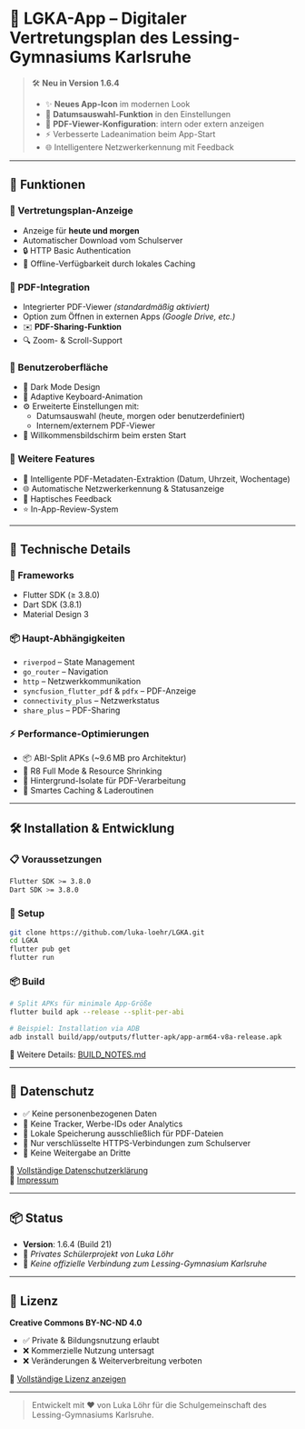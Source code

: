 # 📱 LGKA-App – Digitaler Vertretungsplan des Lessing-Gymnasiums Karlsruhe

> 🛠️ **Neu in Version 1.6.4**
> 
> - ✨ **Neues App-Icon** im modernen Look
> - 📅 **Datumsauswahl-Funktion** in den Einstellungen
> - 📄 **PDF-Viewer-Konfiguration**: intern oder extern anzeigen
> - ⚡ Verbesserte Ladeanimation beim App-Start
> - 🌐 Intelligentere Netzwerkerkennung mit Feedback

---

## 🧩 Funktionen

### 📆 Vertretungsplan-Anzeige
- Anzeige für **heute und morgen**
- Automatischer Download vom Schulserver
- 🔒 HTTP Basic Authentication
- 📂 Offline-Verfügbarkeit durch lokales Caching

### 📄 PDF-Integration
- Integrierter PDF-Viewer *(standardmäßig aktiviert)*
- Option zum Öffnen in externen Apps *(Google Drive, etc.)*
- ✉️ **PDF-Sharing-Funktion**
- 🔍 Zoom- & Scroll-Support

### 🎨 Benutzeroberfläche
- 🌙 Dark Mode Design
- 🎹 Adaptive Keyboard-Animation
- ⚙️ Erweiterte Einstellungen mit:
  - Datumsauswahl (heute, morgen oder benutzerdefiniert)
  - Internem/externem PDF-Viewer
- 👋 Willkommensbildschirm beim ersten Start

### 🚀 Weitere Features
- 🧠 Intelligente PDF-Metadaten-Extraktion (Datum, Uhrzeit, Wochentage)
- 🌐 Automatische Netzwerkerkennung & Statusanzeige
- 📳 Haptisches Feedback
- ⭐ In-App-Review-System

---

## 🔧 Technische Details

### 🧱 Frameworks
- Flutter SDK (≥ 3.8.0)
- Dart SDK (3.8.1)
- Material Design 3

### 📦 Haupt-Abhängigkeiten
- `riverpod` – State Management
- `go_router` – Navigation
- `http` – Netzwerkkommunikation
- `syncfusion_flutter_pdf` & `pdfx` – PDF-Anzeige
- `connectivity_plus` – Netzwerkstatus
- `share_plus` – PDF-Sharing

### ⚡ Performance-Optimierungen
- 📦 ABI-Split APKs (~9.6 MB pro Architektur)
- 🧹 R8 Full Mode & Resource Shrinking
- 🧵 Hintergrund-Isolate für PDF-Verarbeitung
- 🧠 Smartes Caching & Laderoutinen

---

## 🛠️ Installation & Entwicklung

### 📋 Voraussetzungen
```bash
Flutter SDK >= 3.8.0
Dart SDK >= 3.8.0
```

### 🚀 Setup
```bash
git clone https://github.com/luka-loehr/LGKA.git
cd LGKA
flutter pub get
flutter run
```

### 📦 Build
```bash
# Split APKs für minimale App-Größe
flutter build apk --release --split-per-abi

# Beispiel: Installation via ADB
adb install build/app/outputs/flutter-apk/app-arm64-v8a-release.apk
```

📄 Weitere Details: [BUILD_NOTES.md](BUILD_NOTES.md)

---

## 🔐 Datenschutz

- ✅ Keine personenbezogenen Daten
- 🚫 Keine Tracker, Werbe-IDs oder Analytics
- 💾 Lokale Speicherung ausschließlich für PDF-Dateien
- 🔐 Nur verschlüsselte HTTPS-Verbindungen zum Schulserver
- 👥 Keine Weitergabe an Dritte

📄 [Vollständige Datenschutzerklärung](https://luka-loehr.github.io/LGKA/privacy.html)  
📄 [Impressum](https://luka-loehr.github.io/LGKA/impressum.html)

---

## 📦 Status

- **Version**: 1.6.4 (Build 21)
- 🧪 *Privates Schülerprojekt von Luka Löhr*
- 📍 *Keine offizielle Verbindung zum Lessing-Gymnasium Karlsruhe*

---

## 📜 Lizenz

**Creative Commons BY-NC-ND 4.0**

- ✅ Private & Bildungsnutzung erlaubt
- ❌ Kommerzielle Nutzung untersagt
- ❌ Veränderungen & Weiterverbreitung verboten

📄 [Vollständige Lizenz anzeigen](LICENSE)

---

> Entwickelt mit ❤️ von Luka Löhr für die Schulgemeinschaft des Lessing-Gymnasiums Karlsruhe.
